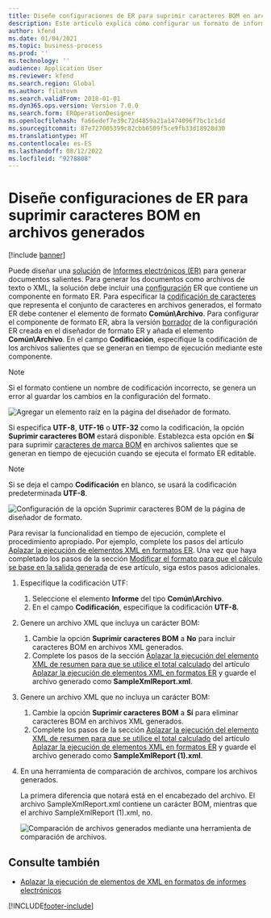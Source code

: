 ```yaml
---
title: Diseñe configuraciones de ER para suprimir caracteres BOM en archivos generados
description: Este artículo explica cómo configurar un formato de informes electrónicos (ER) para generar informes que suprimen los caracteres de marca BOM.
author: kfend
ms.date: 01/04/2021
ms.topic: business-process
ms.prod: ''
ms.technology: ''
audience: Application User
ms.reviewer: kfend
ms.search.region: Global
ms.author: filatovm
ms.search.validFrom: 2018-01-01
ms.dyn365.ops.version: Version 7.0.0
ms.search.form: EROperationDesigner
ms.openlocfilehash: fa66edef7e39c72d4859a21a1474096f7bc1c1dd
ms.sourcegitcommit: 87e727005399c82cbb6509f5ce9fb33d18928d30
ms.translationtype: HT
ms.contentlocale: es-ES
ms.lasthandoff: 08/12/2022
ms.locfileid: "9278808"
---
```

# <a name="design-er-configurations-to-suppress-bom-characters-in-generated-files"></a>Diseñe configuraciones de ER para suprimir caracteres BOM en archivos generados

[!include [banner](../includes/banner.md)]

Puede diseñar una [solución](er-quick-start1-new-solution.md) de [Informes electrónicos (ER)](general-electronic-reporting.md) para generar documentos salientes. Para generar los documentos como archivos de texto o XML, la solución debe incluir una [configuración](general-electronic-reporting.md#Configuration) ER que contiene un componente en formato ER. Para especificar la [codificación de caracteres](/windows/win32/intl/character-sets) que representa el conjunto de caracteres en archivos generados, el formato ER debe contener el elemento de formato **Común\\Archivo**. Para configurar el componente de formato ER, abra la versión [borrador](general-electronic-reporting.md#component-versioning) de la configuración ER creada en el diseñador de formato ER y añada el elemento **Común\\Archivo**. En el campo **Codificación**, especifique la codificación de los archivos salientes que se generan en tiempo de ejecución mediante este componente.

> [!NOTE]
> Si el formato contiene un nombre de codificación incorrecto, se genera un error al guardar los cambios en la configuración del formato.

![Agregar un elemento raíz en la página del diseñador de formato.](./media/er-suppress-bom-characters-image1.gif)

Si especifica **UTF-8**, **UTF-16** o **UTF-32** como la codificación, la opción **Suprimir caracteres BOM** estará disponible. Establezca esta opción en **Sí** para suprimir [caracteres de marca BOM](/globalization/encoding/byte-order-mark) en archivos salientes que se generan en tiempo de ejecución cuando se ejecuta el formato ER editable.

> [!NOTE]
> Si se deja el campo **Codificación** en blanco, se usará la codificación predeterminada **UTF-8**.

![Configuración de la opción Suprimir caracteres BOM de la página de diseñador de formato.](./media/er-suppress-bom-characters-image2.gif)

Para revisar la funcionalidad en tiempo de ejecución, complete el procedimiento apropiado. Por ejemplo, complete los pasos del artículo [Aplazar la ejecución de elementos XML en formatos ER](er-defer-xml-element.md). Una vez que haya completado los pasos de la sección [Modificar el formato para que el cálculo se base en la salida generada](er-defer-xml-element.md#modify-the-format-so-that-the-calculation-is-based-on-generated-output) de ese artículo, siga estos pasos adicionales.

1. Especifique la codificación UTF:

    1. Seleccione el elemento **Informe** del tipo **Común\\Archivo**.
    2. En el campo **Codificación**, especifique la codificación **UTF-8**.

2. Genere un archivo XML que incluya un carácter BOM:

    1. Cambie la opción **Suprimir caracteres BOM** a **No** para incluir caracteres BOM en archivos XML generados.
    2. Complete los pasos de la sección [Aplazar la ejecución del elemento XML de resumen para que se utilice el total calculado](er-defer-xml-element.md#defer-the-execution-of-the-summary-xml-element-so-that-the-calculated-total-is-used) del artículo [Aplazar la ejecución de elementos XML en formatos ER](er-defer-xml-element.md) y guarde el archivo generado como **SampleXmlReport.xml**.

3. Genere un archivo XML que no incluya un carácter BOM:

    1. Cambie la opción **Suprimir caracteres BOM** a **Sí** para eliminar caracteres BOM en archivos XML generados.
    2. Complete los pasos de la sección [Aplazar la ejecución del elemento XML de resumen para que se utilice el total calculado](er-defer-xml-element.md#defer-the-execution-of-the-summary-xml-element-so-that-the-calculated-total-is-used) del artículo [Aplazar la ejecución de elementos XML en formatos ER](er-defer-xml-element.md) y guarde el archivo generado como **SampleXmlReport (1).xml**.

4. En una herramienta de comparación de archivos, compare los archivos generados.

    La primera diferencia que notará está en el encabezado del archivo. El archivo SampleXmlReport.xml contiene un carácter BOM, mientras que el archivo SampleXmlReport (1).xml, no.

    ![Comparación de archivos generados mediante una herramienta de comparación de archivos.](./media/er-suppress-bom-characters-image3.png)

## <a name="see-also"></a>Consulte también

- [Aplazar la ejecución de elementos de XML en formatos de informes electrónicos](er-defer-xml-element.md)


[!INCLUDE[footer-include](../../../includes/footer-banner.md)]
